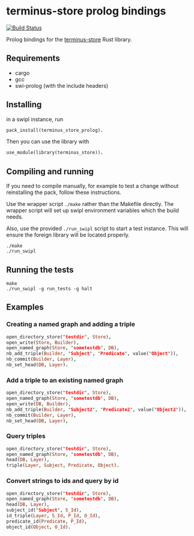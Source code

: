 # terminus-store prolog bindings

[![Build Status](https://travis-ci.com/terminusdb/terminus_store_prolog.svg?branch=master)](https://travis-ci.com/terminusdb/terminus_store_prolog)

Prolog bindings for the [terminus-store](https://github.com/terminusdb/terminus-store/) Rust library.

## Requirements

* cargo
* gcc
* swi-prolog (with the include headers)

## Installing
in a swipl instance, run
```prolog
pack_install(terminus_store_prolog).
```

Then you can use the library with
```prolog
use_module(library(terminus_store)).
```
## Compiling and running
If you need to compile manually, for example to test a change without reinstalling the pack, follow these instructions.

Use the wrapper script `./make` rather than the Makefile directly. The wrapper script will set up swipl environment variables which the build needs.

Also, use the provided `./run_swipl` script to start a test instance. This will ensure the foreign library will be located properly.
```
./make
./run_swipl
```

## Running the tests
```
make
./run_swipl -g run_tests -g halt
```


## Examples

### Creating a named graph and adding a triple

```prolog
open_directory_store("testdir", Store),
open_write(Store, Builder),
open_named_graph(Store, "sometestdb", DB),
nb_add_triple(Builder, "Subject", "Predicate", value("Object")),
nb_commit(Builder, Layer),
nb_set_head(DB, Layer).
```

### Add a triple to an existing named graph

```prolog
open_directory_store("testdir", Store),
open_named_graph(Store, "sometestdb", DB),
open_write(DB, Builder),
nb_add_triple(Builder, "Subject2", "Predicate2", value("Object2")),
nb_commit(Builder, Layer),
nb_set_head(DB, Layer),
```

### Query triples
```prolog
open_directory_store("testdir", Store),
open_named_graph(Store, "sometestdb", DB),
head(DB, Layer),
triple(Layer, Subject, Predicate, Object).
```

### Convert strings to ids and query by id
```prolog
open_directory_store("testdir", Store),
open_named_graph(Store, "sometestdb", DB),
head(DB, Layer),
subject_id("Subject", S_Id),
id_triple(Layer, S_Id, P_Id, O_Id),
predicate_id(Predicate, P_Id),
object_id(Object, O_Id).
```
